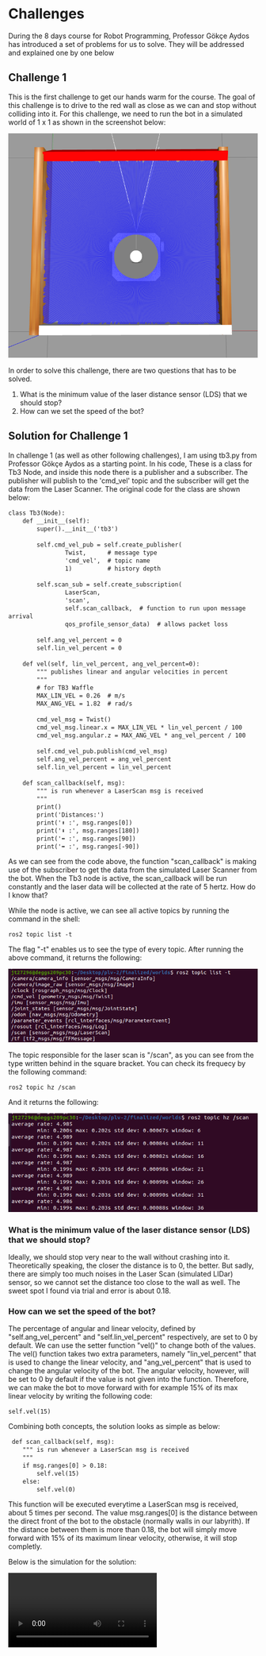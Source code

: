 # Challenges 
During the 8 days course for Robot Programming, Professor Gökçe Aydos has introduced a set of problems for us to solve. They will be addressed and explained one by one below

## Challenge 1 
This is the first challenge to get our hands warm for the course. The goal of this challenge is to drive to the red wall as close as we can and stop without colliding into it. For this challenge, we need to run the bot in a simulated world of 1 x 1 as shown in the screenshot below: 

![This is a pic for 1 x 1 world](/Screenshots/world_1_1.png)

In order to solve this challenge, there are two questions that has to be solved. 
1. What is the minimum value of the laser distance sensor (LDS) that we should stop? 
2. How can we set the speed of the bot?

## Solution for Challenge 1 
In challenge 1 (as well as other following challenges), I am using tb3.py from Professor Gökçe Aydos as a starting point. In his code, These is a class for Tb3 Node, and inside this node there is a publisher and a subscriber. The publisher will publish to the 'cmd_vel' topic and the subscriber will get the data from the Laser Scanner. The original code for the class are shown below:   

    class Tb3(Node):
        def __init__(self):
            super().__init__('tb3')

            self.cmd_vel_pub = self.create_publisher(
                    Twist,      # message type
                    'cmd_vel',  # topic name
                    1)          # history depth

            self.scan_sub = self.create_subscription(
                    LaserScan,
                    'scan',
                    self.scan_callback,  # function to run upon message arrival
                    qos_profile_sensor_data)  # allows packet loss

            self.ang_vel_percent = 0
            self.lin_vel_percent = 0

        def vel(self, lin_vel_percent, ang_vel_percent=0):
            """ publishes linear and angular velocities in percent
            """
            # for TB3 Waffle
            MAX_LIN_VEL = 0.26  # m/s
            MAX_ANG_VEL = 1.82  # rad/s

            cmd_vel_msg = Twist()
            cmd_vel_msg.linear.x = MAX_LIN_VEL * lin_vel_percent / 100
            cmd_vel_msg.angular.z = MAX_ANG_VEL * ang_vel_percent / 100

            self.cmd_vel_pub.publish(cmd_vel_msg)
            self.ang_vel_percent = ang_vel_percent
            self.lin_vel_percent = lin_vel_percent

        def scan_callback(self, msg):
            """ is run whenever a LaserScan msg is received
            """
            print()
            print('Distances:')
            print('⬆️ :', msg.ranges[0])
            print('⬇️ :', msg.ranges[180])
            print('⬅️ :', msg.ranges[90])
            print('➡️ :', msg.ranges[-90])

As we can see from the code above, the function "scan_callback" is making use of the subscriber to get the data from the simulated Laser Scanner from the bot. When the Tb3 node is active, the scan_callback will be run constantly and the laser data will be collected at the rate of 5 hertz. How do I know that?

While the node is active, we can see all active topics by running the command in the shell:

    ros2 topic list -t 

The flag "-t" enables us to see the type of every topic. 
After running the above command, it returns the following: 

![Pic for topics](/Screenshots/topic_list.png)

The topic responsible for the laser scan is "/scan", as you can see from the type written behind in the square bracket. You can check its frequecy by the following command:

    ros2 topic hz /scan

And it returns the following: 

![Frequency for topic /scan](/Screenshots/scan_frequency.png)

### What is the minimum value of the laser distance sensor (LDS) that we should stop?
Ideally, we should stop very near to the wall without crashing into it. Theoretically speaking, the closer the distance is to 0, the better. But sadly, there are simply too much noises in the Laser Scan (simulated LIDar) sensor, so we cannot set the distance too close to the wall as well. The sweet spot I found via trial and error is about 0.18.

### How can we set the speed of the bot?
The percentage of angular and linear velocity, defined by "self.ang_vel_percent" and "self.lin_vel_percent" respectively, are set to 0 by default. We can use the setter function "vel()" to change both of the values. The vel() function takes two extra parameters, namely "lin_vel_percent" that is used to change the linear velocity, and "ang_vel_percent" that is used to change the angular velocity of the bot. The angular velocity, however, will be set to 0 by default if the value is not given into the function. 
Therefore, we can make the bot to move forward with for example 15% of its max linear velocity by writing the following code: 

    self.vel(15)

Combining both concepts, the solution looks as simple as below: 

     def scan_callback(self, msg):
        """ is run whenever a LaserScan msg is received
        """
        if msg.ranges[0] > 0.18:
            self.vel(15)
        else:
            self.vel(0)

This function will be executed everytime a LaserScan msg is received, about 5 times per second. The value msg.ranges[0] is the distance between the direct front of the bot to the obstacle (normally walls in our labyrith). If the distance between them is more than 0.18, the bot will simply move forward with 15% of its maximum linear velocity, otherwise, it will stop completly. 

Below is the simulation for the solution: 

![Challenge 1 video](/Screenshots/challenge1_showcase.mp4)

